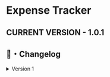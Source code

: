 # Expense Tracker

## CURRENT VERSION - 1.0.1

## <a id="Changelog"></a>📝・Changelog
<details>
  <summary>Version 1</summary>
    [Version 1.1.0]
        - Created new Classes for code optimization.
        - If a user doesn't have an account, the program will ask for a new PIN
        - User can add Balance *1
        - User can Set new Budget *1
        - All updated and saved in real time.

        *1 - Accessible in Account Settings
    [Version 1.0.1]
        - Fixed a bug when the user get blocked, the correct pin need to be inserted twice
    [Version 1.0.0]
        - Added Login System
        - Added Blocking system for when user inserts wrong pin 5 times in a row. Each time user goes to blocking area, the blocking time doubles.
        - Added Static Methods for code optimization
        - Configuration File located in %temp% "FileManagement.cfg"
    

</details>

